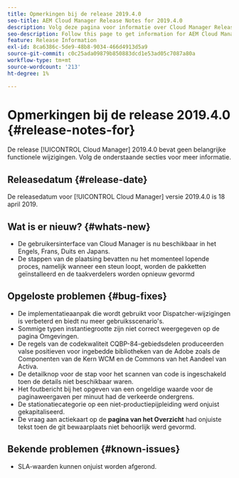 ```yaml
---
title: Opmerkingen bij de release 2019.4.0
seo-title: AEM Cloud Manager Release Notes for 2019.4.0
description: Volg deze pagina voor informatie over Cloud Manager Release 2019.4.0.
seo-description: Follow this page to get information for AEM Cloud Manager Release 2019.4.0.
feature: Release Information
exl-id: 8ca6386c-5de9-48b8-9034-466d4913d5a9
source-git-commit: c0c25ada09879b850883dcd1e53ad05c7087a80a
workflow-type: tm+mt
source-wordcount: '213'
ht-degree: 1%

---
```


# Opmerkingen bij de release 2019.4.0 {#release-notes-for}

De release [!UICONTROL Cloud Manager] 2019.4.0 bevat geen belangrijke functionele wijzigingen. Volg de onderstaande secties voor meer informatie.

## Releasedatum {#release-date}

De releasedatum voor [!UICONTROL Cloud Manager] versie 2019.4.0 is 18 april 2019.

## Wat is er nieuw? {#whats-new}

* De gebruikersinterface van Cloud Manager is nu beschikbaar in het Engels, Frans, Duits en Japans.
* De stappen van de plaatsing bevatten nu het momenteel lopende proces, namelijk wanneer een steun loopt, worden de pakketten geïnstalleerd en de taakverdelers worden opnieuw gevormd

## Opgeloste problemen {#bug-fixes}

* De implementatieaanpak die wordt gebruikt voor Dispatcher-wijzigingen is verbeterd en biedt nu meer gebruiksscenario&#39;s.
* Sommige typen instantiegrootte zijn niet correct weergegeven op de pagina Omgevingen.
* De regels van de codekwaliteit CQBP-84-gebiedsdelen produceerden valse positieven voor ingebedde bibliotheken van de Adobe zoals de Componenten van de Kern WCM en de Commons van het Aandeel van Activa.
* De detailknop voor de stap voor het scannen van code is ingeschakeld toen de details niet beschikbaar waren.
* Het foutbericht bij het opgeven van een ongeldige waarde voor de paginaweergaven per minuut had de verkeerde ondergrens.
* De stationatiecategorie op een niet-productiepijpleiding werd onjuist gekapitaliseerd.
* De vraag aan actiekaart op de **pagina van het Overzicht** had onjuiste tekst toen de git bewaarplaats niet behoorlijk werd gevormd.

## Bekende problemen {#known-issues}

* SLA-waarden kunnen onjuist worden afgerond.
